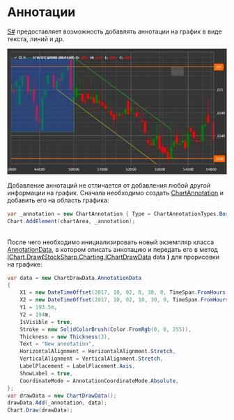 # Аннотации

[S\#](../../../api.md) предоставляет возможность добавлять аннотации на график в виде текста, линий и др. 

![ChartAnnotations](../../../../images/chartannotations.png)

Добавление аннотаций не отличается от добавления любой другой информации на график. Сначала необходимо создать [ChartAnnotation](xref:StockSharp.Xaml.Charting.ChartAnnotation) и добавить его на область графика:

```cs
var _annotation = new ChartAnnotation { Type = ChartAnnotationTypes.BoxAnnotation };
Chart.AddElement(chartArea, _annotation);
		
```

После чего необходимо инициализировать новый экземпляр класса [AnnotationData](xref:StockSharp.Xaml.Charting.ChartDrawData.AnnotationData), в котором описать аннотацию и передать его в метод [IChart.Draw](xref:StockSharp.Charting.IThemeableChart.Draw(StockSharp.Charting.IChartDrawData))**(**[StockSharp.Charting.IChartDrawData](xref:StockSharp.Charting.IChartDrawData) data **)** для прорисовки на графике:

```cs
var data = new ChartDrawData.AnnotationData
{
    X1 = new DateTimeOffset(2017, 10, 02, 8, 30, 0, TimeSpan.FromHours(1)),
    X2 = new DateTimeOffset(2017, 10, 02, 10, 30, 0, TimeSpan.FromHours(1)),
    Y1 = 193.5m,
    Y2 = 194m,
    IsVisible = true,
    Stroke = new SolidColorBrush(Color.FromRgb(0, 0, 255)),
    Thickness = new Thickness(3),
    Text = "New annotation",
    HorizontalAlignment = HorizontalAlignment.Stretch,
    VerticalAlignment = VerticalAlignment.Stretch,
    LabelPlacement = LabelPlacement.Axis,
    ShowLabel = true,
    CoordinateMode = AnnotationCoordinateMode.Absolute,
};
var drawData = new ChartDrawData();
drawData.Add(_annotation, data);
Chart.Draw(drawData);
		
```
